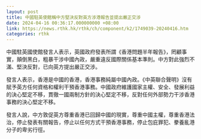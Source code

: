 ```yaml
---
layout: post
title: 中國駐英使館稱中方堅決反對英方涉港報告並提出嚴正交涉
date: 2024-04-16 00:36:17.000000000 +08:00
link: https://news.rthk.hk/rthk/ch/component/k2/1749039-20240416.htm
categories: rthk
---
```


中國駐英國使館發言人表示，英國政府發表所謂《香港問題半年報告》，罔顧事實，顛倒黑白，粗暴干涉中國內政，嚴重違反國際關係基本準則。中方對此強烈不滿、堅決反對，已向英方提出嚴正交涉。

發言人表示，香港是中國的香港，香港事務純屬中國內政。《中英聯合聲明》沒有賦予英方任何資格和權利干預香港事務。中國政府維護國家主權、安全、發展利益的決心堅定不移，貫徹一國兩制方針的決心堅定不移，反對任何外部勢力干涉香港事務的決心堅定不移。

發言人說，中方敦促英方尊重香港已回歸中國的現實，尊重中國主權，尊重香港法治，停止發表有關報告，停止以任何方式干預香港事務，停止包庇罪犯、豢養亂港分子的卑劣行徑。
